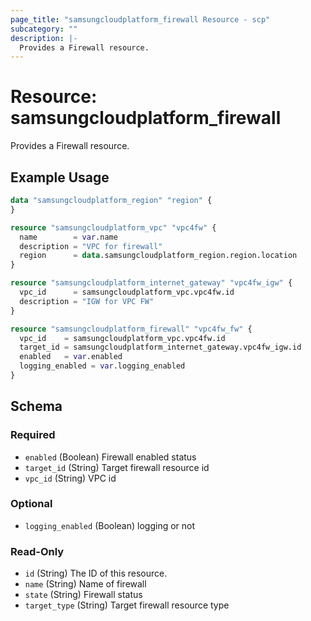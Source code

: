 ```yaml
---
page_title: "samsungcloudplatform_firewall Resource - scp"
subcategory: ""
description: |-
  Provides a Firewall resource.
---
```


# Resource: samsungcloudplatform_firewall

Provides a Firewall resource.


## Example Usage

```terraform
data "samsungcloudplatform_region" "region" {
}

resource "samsungcloudplatform_vpc" "vpc4fw" {
  name        = var.name
  description = "VPC for firewall"
  region      = data.samsungcloudplatform_region.region.location
}

resource "samsungcloudplatform_internet_gateway" "vpc4fw_igw" {
  vpc_id      = samsungcloudplatform_vpc.vpc4fw.id
  description = "IGW for VPC FW"
}

resource "samsungcloudplatform_firewall" "vpc4fw_fw" {
  vpc_id    = samsungcloudplatform_vpc.vpc4fw.id
  target_id = samsungcloudplatform_internet_gateway.vpc4fw_igw.id
  enabled   = var.enabled
  logging_enabled = var.logging_enabled
}
```

<!-- schema generated by tfplugindocs -->
## Schema

### Required

- `enabled` (Boolean) Firewall enabled status
- `target_id` (String) Target firewall resource id
- `vpc_id` (String) VPC id

### Optional

- `logging_enabled` (Boolean) logging or not

### Read-Only

- `id` (String) The ID of this resource.
- `name` (String) Name of firewall
- `state` (String) Firewall status
- `target_type` (String) Target firewall resource type
